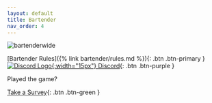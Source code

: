 ```yaml
---
layout: default
title: Bartender
nav_order: 4
---
```


![bartenderwide](https://github.com/sybenx/aarwares-site/assets/2048087/910426f8-7227-48ae-95a7-2b68cd40507b)

[Bartender Rules]({% link bartender/rules.md %}){: .btn .btn-primary }
[![Discord Logo](https://assets-global.website-files.com/6257adef93867e50d84d30e2/636e0a6ca814282eca7172c6_icon_clyde_white_RGB.svg){:width="15px"} Discord](https://discord.gg/hfDj2JdH){: .btn .btn-purple }

Played the game? 

[Take a Survey](https://forms.gle/mPD71fr6YsUsrQp18){: .btn .btn-green }
